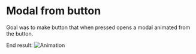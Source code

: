 # Modal from button

Goal was to make button that when pressed opens a modal animated from the button.

End result:
![Animation](https://media.giphy.com/media/l3q2Hn2riKReI3YZy/giphy.gif)
